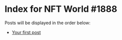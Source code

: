 # Index for NFT World #1888
Posts will be displayed in the order below:

- [Your first post](./001-first.md)

